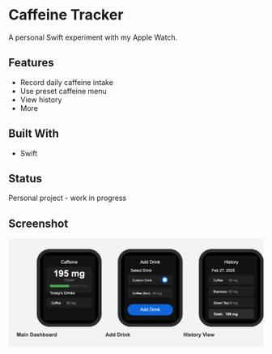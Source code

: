 # Caffeine Tracker

A personal Swift experiment with my Apple Watch.

## Features

- Record daily caffeine intake
- Use preset caffeine menu
- View history
- More

## Built With

- Swift

## Status

Personal project - work in progress

## Screenshot

![Screen](caffeine_watch.png)
